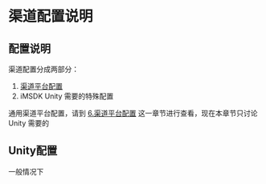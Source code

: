 # 渠道配置说明

## 配置说明

渠道配置分成两部分：

1. [渠道平台配置](../../Channel/README.md)
2. iMSDK Unity 需要的特殊配置

通用渠道平台配置，请到 [6.渠道平台配置](../../Channel/README.md) 这一章节进行查看，现在本章节只讨论 Unity 需要的


## Unity配置

一般情况下